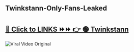 
 ## Twinkstann-Only-Fans-Leaked

# <h2><a href="https://clipsfans.com/Twinkstann&ref=git">🔗 Click to LINKS ⏩⏩ 👉 🟢 Twinkstann </a></h2>

<a href="https://clipsfans.com/Twinkstann&ref=git" rel="nofollow" data-target="animated-image.originalLink"><img src="https://i.ibb.co.com/xMMVF88/686577567.gif" alt="Viral Video Original" style="max-width: 100%; display: inline-block;" data-target="animated-image.originalImage"></a>
